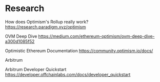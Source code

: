 # Research

How does Optimism's Rollup really work?
https://research.paradigm.xyz/optimism

OVM Deep Dive
https://medium.com/ethereum-optimism/ovm-deep-dive-a300d1085f52

Optimistic Ethereum Documentation
https://community.optimism.io/docs/


Arbitrum

Arbitrum Developer Quickstart
https://developer.offchainlabs.com/docs/developer_quickstart
